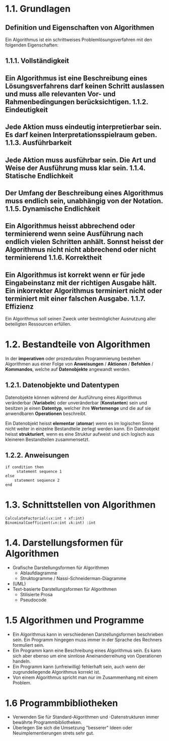 1.1. Grundlagen
===============
Definition und Eigenschaften von Algorithmen
--------------------------------------------
Ein Algorithmus ist ein schrittweises Problemlösungsverfahren mit den folgenden Eigenschaften:

1.1.1. Vollständigkeit
------------------
Ein Algorithmus ist eine Beschreibung eines Lösungsverfahrens darf keinen Schritt auslassen und muss alle relevanten Vor- und Rahmenbedingungen berücksichtigen.
1.1.2. Eindeutigkeit
----------------
Jede Aktion muss eindeutig interpretierbar sein. Es darf keinen Interpretationsspielraum geben.
1.1.3. Ausführbarkeit
-----------------
Jede Aktion muss ausführbar sein. Die Art und Weise der Ausführung muss klar sein.
1.1.4. Statische Endlichkeit
------------------------
Der Umfang der Beschreibung eines Algorithmus muss endlich sein, unabhängig von der Notation.
1.1.5. Dynamische Endlichkeit
-------------------------
Ein Algorithmus heisst __abbrechend__ oder __terminierend__ wenn seine Ausführung nach endlich vielen Schritten anhält.
Sonnst heisst der Algorithmus nicht __nicht abbrechend__ oder __nicht terminierend__
1.1.6. Korrektheit
--------------
Ein Algorithmus ist __korrekt__ wenn er für jede Eingabeinstanz mit der richtigen Ausgabe hält.
Ein __inkorrekter__ Algorithmus terminiert nicht oder terminiert mit einer falschen Ausgabe.
1.1.7. Effizienz
------------
Ein Algorithmus soll seinen Zweck unter bestmöglicher Ausnutzung aller beteiligten Ressourcen erfüllen.

1.2. Bestandteile von Algorithmen
=================================
In der __imperativen__ oder prozeduralen Programmierung bestehen Algorithmen aus einer Folge von __Anweisungen__ / __Aktionen__ / __Befehlen__ / __Kommandos__, welche auf __Datenobjekte__ angewandt werden.

1.2.1. Datenobjekte und Datentypen
----------------------------------
Datenobjekte können während der Ausführung eines Algorithmus veränderbar (__Variabeln__) oder unveränderbar (__Konstanten__) sein und besitzen je einen __Datentyp__, welcher ihre __Wertemenge__ und die auf sie anwendbaren __Operationen__ beschreibt.

Ein Datenobjekt heisst __elementar__ (__atomar__) wenn es im logischen Sinne nicht weiter in einzelne Bestandteile zerlegt werden kann. Ein Datenobjekt heisst __strukturiert__, wenn es eine Struktur aufweist und sich logisch aus kleineren Bestandteilen zusammensetzt.

1.2.2. Anweisungen
------------------
    if condition then
         statement sequence 1
    else
        statement sequence 2
    end
    
1.3. Schnittstellen von Algorithmen
===================================
    CalculateFactorial(↓x:int ↑ xf:int)
    BinominalCoefficient(↓n:int ↓k:int) :int

1.4. Darstellungsformen für Algorithmen
=======================================
- Grafische Darstellungsformen für Algorithmen
    - Ablaufdiagramme
    - Struktogramme / Nassi-Schneiderman-Diagramme
- (UML)
- Text-basierte Darstellungsformen für Algorithmen
    - Stilisierte Prosa
    - Pseudocode

1.5 Algorithmen und Programme
=============================
- Ein Algorithmus kann in verschiedenen Darstellungsformen beschrieben sein. Ein Programm hingegen muss immer in der Sprache des Rechners formuliert sein.
- Ein Programm kann eine Beschreibung eines Algorithmus sein. Es kann sich aber ebenso um eine sinnlose Aneinanderreihung von Operationen handeln.
- Ein Programm kann (unfreiwillig) fehlerhaft sein, auch wenn der zugrundeliegende Algorithmus korrekt ist.
- Von einem Algorithmus spricht man nur im Zusammenhang mit einem Problem.

1.6 Programmbibliotheken
========================
- Verwenden Sie für Standard-Algorithmen und -Datenstrukturen immer bewährte Programmbibliotheken.
- Überlegen Sie sich die Umsetzung "besserer" Ideen oder Neuimplementierungen strets sehr gut.